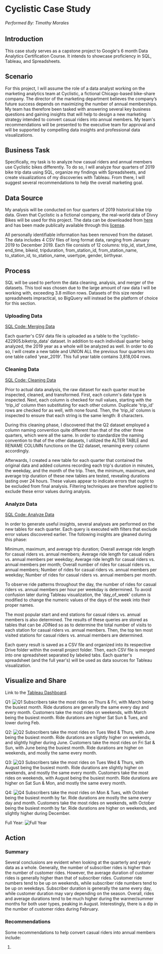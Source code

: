 # Cyclistic Case Study
###### Performed By: Timothy Morales
## Introduction
This case study serves as a capstone project to Google's 6 month Data Analytics Certification Course. It intends to showcase proficiency in SQL, Tableau, and Spreadsheets.  

## Scenario
For this project, I will assume the role of a data analyst working on the marketing analytics team at Cyclistic, a fictional Chicago-based bike-share company. The director of the marketing department believes the company’s future success depends on maximizing the number of annual memberships. My team has therefore been tasked with answering several key business questions and gaining insights that will help to design a new marketing strategy intended to convert casual riders into annual members. My team's recommendations will be presented to the executive team for approval and will be supported by compelling data insights and professional data visualizations. 

## Business Task
Specifically, my task is to analyze how casual riders and annual members use Cyclistic bikes differently. To do so, I will analyze four quarters of 2019 bike trip data using SQL, organize my findings with Spreadsheets, and create visualizations of my discoveries with Tableau. From there, I will suggest several recommendations to help the overall marketing goal.

## Data Source
My analysis will be conducted on four quarters of 2019 historical bike trip data. Given that Cyclistic is a fictional company, the real-world data of Divvy Bikes will be used for this project. The data can be downloaded from [here](https://divvy-tripdata.s3.amazonaws.com/index.html) and has been made publically available through this [license](https://divvybikes.com/data-license-agreement).

All personally identifiable information has been removed from the dataset. The data includes 4 CSV files of long format data, ranging from January 2019 to December 2019. Each file consists of 12 columns: trip_id, start_time, end_time, bikeid, tripduration, from_station_id, from_station_name, to_station_id, to_station_name, usertype, gender, birthyear.

## Process
SQL will be used to perform the data cleaning, analysis, and merger of the datasets. This tool was chosen due to the large amount of raw data I will be working with, exceeding 3.8 million rows. Datasets of this size render spreadsheets impractical, so BigQuery will instead be the platform of choice for this section. 

### Uploading Data
[SQL Code: Merging Data](https://github.com/timjamesmorales/Cyclistic-Case-Study/blob/main/Merging%20Data.sql)

Each quarter's CSV data file is uploaded as a table to the 'cyclistic-422905.biketrip_data' dataset. In addition to each individual quarter being analyzed, the 2019 year as a whole will be analyzed as well. In order to do so, I will create a new table and UNION ALL the previous four quarters into one table called 'year_2019'. This full year table contains 3,818,004 rows.

### Cleaning Data
[SQL Code: Cleaning Data](https://github.com/timjamesmorales/Cyclistic-Case-Study/blob/main/Cleaning%20Data.sql)

Prior to actual data analysis, the raw dataset for each quarter must be inspected, cleaned, and transformed. First, each column's data type is inspected. Next, each column is checked for null values, starting with the 'trip_id' column then substituting for each other column. Duplicate 'trip_id' rows are checked for as well, with none found. Then, the 'trip_id' column is inspected to ensure that each string is the same length: 8 characters. 

During this cleaning phase, I discovered that the Q2 dataset employed a column naming convention quite different than that of the other three quarters, which were all the same. In order to standardize the naming convention to that of the other datasets, I utilized the ALTER TABLE and RENAME COLUMN functions on the Q2 dataset, renaming every column accordingly.

Afterwards, I created a new table for each quarter that contained the original data and added columns recording each trip's duration in minutes, the weekday, and the month of the trip. Then, the minimum, maximum, and average trip duration of these new tables are tested, revealing durations lasting over 24 hours. These values appear to indicate errors that ought to be excluded from final analysis. Filtering techniques are therefore applied to exclude these error values during analysis.

### Analyze Data
[SQL Code: Analyze Data](https://github.com/timjamesmorales/Cyclistic-Case-Study/blob/main/Analyze%20Data.sql)

In order to generate useful insights, several analyses are performed on the new tables for each quarter. Each query is executed with filters that exclude error values discovered earlier. The following insights are gleaned during this phase: 

Minimum, maximum, and average trip duration; Overall average ride length for casual riders vs. annual members; Average ride length for casual riders vs. annual members per weekday; Average ride length for casual riders vs. annual members per month; Overall number of rides for casual riders vs. annual members; Number of rides for casual riders vs. annual members per weekday; Number of rides for casual riders vs. annual members per month.

To observe ride patterns throughout the day, the number of rides for casual riders vs. annual members per hour per weekday is determined. To avoid confusion later during Tableau visualization, the 'day_of_week' column is modified to change the numeric values of the days of the week into their proper names.

The most popular start and end stations for casual riders vs. annual members is also determined. The results of these queries are stored as tables that can be JOINed so as to determine the total number of visits to each station for casual riders vs. annual members. Then, the top ten most visited stations for casual riders vs. annual members are determined.

Each query result is saved as a CSV file and organized into its respective Drive folder within the overall project folder. Then, each CSV file is merged into one spreadsheet separated by labeled tabs. Each quarter's spreadsheet (and the full year's) will be used as data sources for Tableau visualization.

## Visualize and Share
Link to the [Tableau Dashboard](https://public.tableau.com/app/profile/timothy.morales6239/viz/CyclisticRideAnalysis2019/Q1).

Q1:
![Q1](https://github.com/timjamesmorales/Cyclistic-Case-Study/assets/167924910/0422b811-cad7-4f26-a6ac-cefd0197e6e0)
Subscribers take the most rides on Thurs & Fri, with March being the busiest month. Ride durations are generally the same every day and every month.
Customers take the most rides on weekends, with March being the busiest month. Ride durations are higher Sat Sun & Tues, and lower during Feb.

Q2:
![Q2](https://github.com/timjamesmorales/Cyclistic-Case-Study/assets/167924910/7aed9cf2-ab9e-460f-84af-310489e1bf36)
Subscribers take the most rides on Tues Wed & Thurs, with June being the busiest month. Ride durations are slightly higher on weekends, and slightly higher during June.
Customers take the most rides on Fri Sat & Sun, with June being the busiest month. Ride durations are higher on weekends, and mostly the same every month.

Q3:
![Q3](https://github.com/timjamesmorales/Cyclistic-Case-Study/assets/167924910/96a38b94-2817-4d31-9ebf-6576d6709bd7)
Subscribers take the most rides on Tues Wed & Thurs, with August being the busiest month. Ride durations are slightly higher on weekends, and mostly the same every month. 
Customers take the most rides on weekends, with August being the busiest month. Ride durations are higher on Sat Sun & Mon, and mostly the same every month.

Q4:
![Q4](https://github.com/timjamesmorales/Cyclistic-Case-Study/assets/167924910/33a10785-4f20-4de7-a57b-98d159e830c4)
Subscribers take the most rides on Mon & Tues, with October being the busiest month by far. Ride durations are mostly the same every day and month.
Customers take the most rides on weekends, with October being the busiest month by far. Ride durations are higher on weekends, and slightly higher during December.

Full Year:
![Full Year](https://github.com/timjamesmorales/Cyclistic-Case-Study/assets/167924910/37a71617-ce5e-4fb1-b42b-7dcd6d754eb1)

## Action
### Summary

Several conclusions are evident when looking at the quarterly and yearly data as a whole. Generally, the number of subscriber rides is higher than the number of customer rides. However, the average duration of customer rides is generally higher than that of subscriber rides. Customer ride numbers tend to be up on weekends, while subscriber ride numbers tend to be up on weekdays. Subscriber duration is generally the same every day, while customer duration may vary depending on the season. Overall, rides and average durations tend to be much higher during the warmer/summer months for both user types, peaking in August. Interestingly, there is a dip in the number of customer rides during February.

### Recommendations

Some recommendations to help convert casual riders into annual members include:

1.
